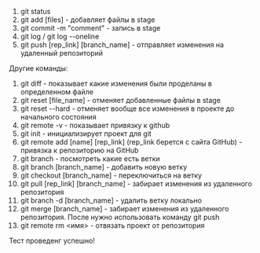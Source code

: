 1. git status
2. git add [files] - добавляет файлы в stage
3. git commit -m "comment" - запись в stage
4. git log / git log --oneline
5. git push [rep_link] [branch_name] - отправляет изменения на удаленный репозиторий

Другие команды:

1. git diff - показывает какие изменения были проделаны в определенном файле
2. git reset [file_name] - отменяет добавленные файлы в stage
3. git reset --hard - отменяет вообще все изменения в проекте до начального состояния
4. git remote -v - показывает привязку к github
5. git init - инициализирует проект для git
6. git remote add [name] [rep_link] (rep_link берется с сайта GitHub) - привязка к репозиторию на GitHub
7. git branch - посмотреть какие есть ветки
8. git branch [branch_name] - добавить новую ветку
9. git checkout [branch_name] - переключиться на ветку
10. git pull [rep_link] [branch_name] - забирает изменения из удаленного репозитория
11. git branch -d [branch_name] - удалить ветку локально
12. git merge [branch_name] - забирает изменения из удаленного репозитория. После нужно использовать команду git push
13. git remote rm <имя> - отвязать проект от репозитория


Тест проведенг успешно!
